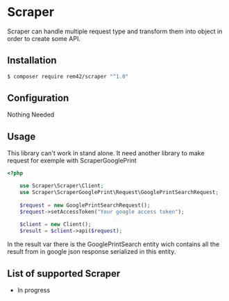 Scraper
=======

Scraper can handle multiple request type and transform them into object in order to create some API.

Installation
------------

````bash
$ composer require rem42/scraper "^1.0"
````

Configuration
-------------

Nothing Needed

Usage
-----

This library can't work in stand alone. It need another library to make request for exemple with ScraperGooglePrint

````php
<?php

    use Scraper\Scraper\Client;
    use Scraper\ScraperGooglePrint\Request\GooglePrintSearchRequest;
    
    $request = new GooglePrintSearchRequest();
    $request->setAccessToken("Your google access token");
    
    $client = new Client();
    $result = $client->api($request);
````

In the result var there is the GooglePrintSearch entity wich contains all the result from in google json response serialized in this entity.


List of supported Scraper
-------------------------

- In progress
